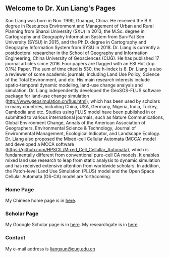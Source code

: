 ## Welcome to Dr. Xun Liang's Pages
Xun Liang was born in Nov. 1990, Guangxi, China. He received the B.S. degree in Resources Environment and Management of Urban and Rural Planning from Shanxi University (SXU) in 2013, the M.Sc. degree in Cartography and Geography Information System from Sun-Yat Sen University (SYSU) in 2015, and the Ph.D. degree in Cartography and Geography Information System from SYSU in 2018. 
Dr. Liang is currently a postdoctoral researcher in the School of Geography and Information Engineering, China University of Geosciences (CUG). He has published 17 journal articles since 2016. Four papers are flagged with an ESI Hot (top 0.1%) Paper. The sum of time cited is 530, the h-index is 8. Dr. Liang is also a reviewer of some academic journals, including Land Use Policy, Science of the Total Environment, and etc. His main research interests include spatio-temporal dynamic modeling, land-use change analysis and simulation.
Dr. Liang independently developed the GeoSOS-FLUS software package for land-use change simulation (http://www.geosimulation.cn/flus.html), which has been used by scholars in many countries, including China, USA, Germany, Nigeria, India, Turkey, Cambodia and etc. Studies using FLUS model have been published in or submitted to various international journals, such as Nature Communications, Global Environment Change, Annals of the American Association of Geographers, Environmental Science & Technology, Journal of Environmental Management, Ecological Indicator, and Landscape Ecology. Dr. Liang also proposed the Mixed-cell Cellular Automata (MCCA) model and developed a MCCA software (https://github.com/HPSCIL/Mixed_Cell_Cellullar_Automata), which is fundamentally different from conventional pure-cell CA models. It enables mixed land use research to leap from static analysis to dynamic simulation and has received extensive attention from worldwide scholars. In addition, the Patch-level Land Use Simulation (PLUS) model and the Open Space Cellular Automata (OS-CA) model are forthcoming.


### Home Page
My Chinese home page is in [here]( http://grzy.cug.edu.cn/liangxun/zh_CN/index.htm). 

### Scholar Page
My Gooogle Scholar page is in [here]( https://xs2.dailyheadlines.cc/citations?user=sIZG1mkAAAAJ&hl=zh-CN&oi=ao). My researchgate is in [here](https://www.researchgate.net/profile/Xun-Liang-3)

### Contact
My e-mail address is liangxun@cug.edu.cn
